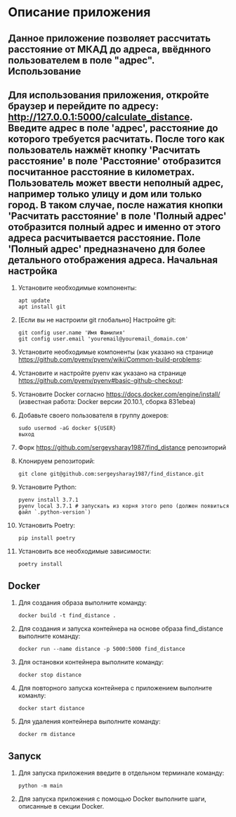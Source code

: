 Описание приложения
=====================
Данное приложение позволяет рассчитать расстояние от МКАД до адреса, ввёднного пользователем в поле "адрес".
Использование
--------------
Для использования приложения, откройте браузер и перейдите по адресу: http://127.0.0.1:5000/calculate_distance.
Введите адрес в поле 'адрес', расстояние до которого требуется расчитать.
После того как пользователь нажмёт кнопку 'Расчитать расстояние' в поле 'Расстояние' отобразится посчитанное 
расстояние в километрах.
Пользователь может ввести неполный адрес, например только улицу и дом или только город.
В таком случае, после нажатия кнопки 'Расчитать расстояние' в поле 'Полный адрес' отобразится полный адрес и именно 
от этого адреса расчитывается расстояние.
Поле 'Полный адрес' предназначено для более детального отображения адреса. 
Начальная настройка
-------------------

1. Установите необходимые компоненты:
    ```
    apt update
    apt install git
    ```
2. [Если вы не настроили git глобально] Настройте git:
    ```
    git config user.name 'Имя Фамилия'
    git config user.email 'youremail@youremail_domain.com'
    ```
3. Установите необходимые компоненты (как указано на странице https://github.com/pyenv/pyenv/wiki/Common-build-problems:
4. Установите и настройте pyenv как указано на странице https://github.com/pyenv/pyenv#basic-github-checkout:
5. Установите Docker согласно https://docs.docker.com/engine/install/ (известная работа: Docker версии 20.10.1, сборка 831ebea)

6. Добавьте своего пользователя в группу докеров:
    ```
    sudo usermod -aG docker ${USER}
    выход
    ```
7. Форк https://github.com/sergeysharay1987/find_distance репозиторий

8. Клонируем репозиторий:
    ```
    git clone git@github.com:sergeysharay1987/find_distance.git
    ```
9. Установите Python:
    ```
    pyenv install 3.7.1
    pyenv local 3.7.1 # запускать из корня этого репо (должен появиться файл `.python-version`)
    ```
10. Установить Poetry:
    ```
    pip install poetry 
    ```
11. Установить все необходимые зависимости:
    ```
    poetry install
    ```
Docker
-------
1. Для создания образа выполните команду:
    ```
    docker build -t find_distance .
    ```
2. Для создания и запуска контейнера на основе образа find_distance выполните команду:
    ```
    docker run --name distance -p 5000:5000 find_distance
    ```
3. Для остановки контейнера выполните команду:
    ```
    docker stop distance
    ```
4. Для повторного запуска контейнера с приложением выполните команлу:
    ```
    docker start distance
    ```
5. Для удаления контейнера выполните команду:
    ```
    docker rm distance
    ```
Запуск
------

1. Для запуска приложения введите в отдельном терминале команду:
    ```
    python -m main
    ```
2. Для запуска приложения с помощью Docker выполните шаги, описанные в секции Docker.


